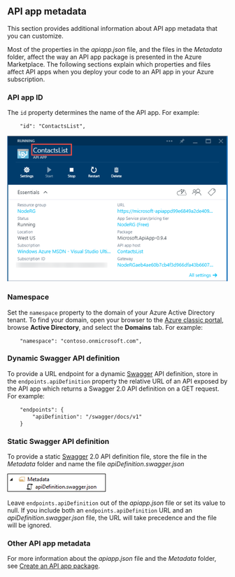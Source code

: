 ## API app metadata

This section provides additional information about API app metadata that you can customize.

Most of the properties in the *apiapp.json* file, and the files in the *Metadata* folder, affect the way an API app package is presented in the Azure Marketplace. The following sections explain which properties and files affect API apps when you deploy your code to an API app in your Azure subscription. 

### API app ID 

The `id` property determines the name of the API app.  For example:

		"id": "ContactsList",

![](./media/app-service-api-direct-deploy-metadata/apiappname.png)

### Namespace

Set the `namespace` property to the domain of your Azure Active Directory tenant. To find your domain, open your browser to the [Azure classic portal](https://manage.windowsazure.com/), browse **Active Directory**, and select the **Domains** tab. For example:

		"namespace": "contoso.onmicrosoft.com",

### Dynamic Swagger API definition

To provide a URL endpoint for a dynamic [Swagger](http://swagger.io/) API definition, store in the `endpoints.apiDefinition` property the relative URL of an API exposed by the API app which returns a Swagger 2.0 API definition on a GET request. For example:  

		"endpoints": {
		    "apiDefinition": "/swagger/docs/v1"
		}

### Static Swagger API definition

To provide a static [Swagger](http://swagger.io/) 2.0 API definition file, store the file in the *Metadata* folder and name the file *apiDefinition.swagger.json*

![](./media/app-service-api-direct-deploy-metadata/apidefinmetadata.png)

Leave `endpoints.apiDefinition` out of the *apiapp.json* file or set its value to null. If you include both an `endpoints.apiDefinition` URL and an *apiDefinition.swagger.json* file, the URL will take precedence and the file will be ignored.
 
### Other API app metadata

For more information about the *apiapp.json* file and the *Metadata* folder, see [Create an API app package](app-service-api-create-package.md). 

